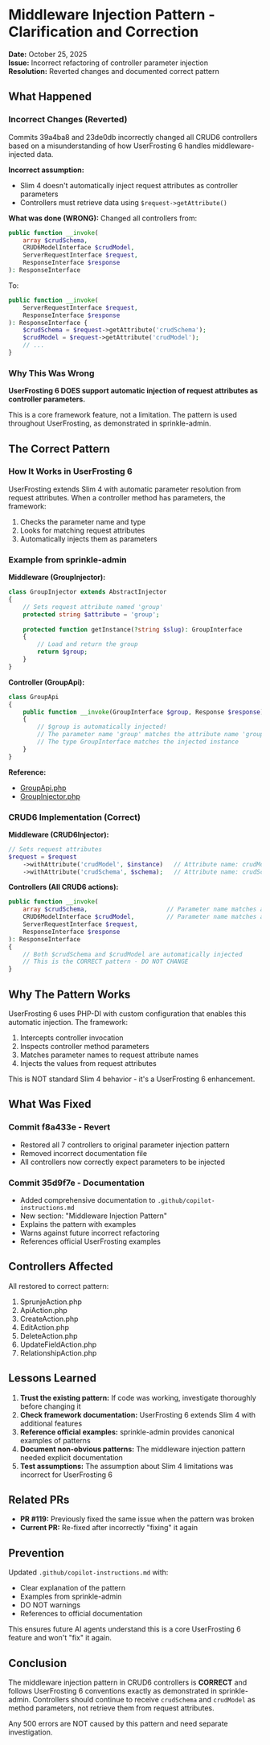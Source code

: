 # Middleware Injection Pattern - Clarification and Correction

**Date:** October 25, 2025  
**Issue:** Incorrect refactoring of controller parameter injection  
**Resolution:** Reverted changes and documented correct pattern

## What Happened

### Incorrect Changes (Reverted)
Commits 39a4ba8 and 23de0db incorrectly changed all CRUD6 controllers based on a misunderstanding of how UserFrosting 6 handles middleware-injected data.

**Incorrect assumption:** 
- Slim 4 doesn't automatically inject request attributes as controller parameters
- Controllers must retrieve data using `$request->getAttribute()`

**What was done (WRONG):**
Changed all controllers from:
```php
public function __invoke(
    array $crudSchema,
    CRUD6ModelInterface $crudModel,
    ServerRequestInterface $request,
    ResponseInterface $response
): ResponseInterface
```

To:
```php
public function __invoke(
    ServerRequestInterface $request,
    ResponseInterface $response
): ResponseInterface {
    $crudSchema = $request->getAttribute('crudSchema');
    $crudModel = $request->getAttribute('crudModel');
    // ...
}
```

### Why This Was Wrong

**UserFrosting 6 DOES support automatic injection of request attributes as controller parameters.**

This is a core framework feature, not a limitation. The pattern is used throughout UserFrosting, as demonstrated in sprinkle-admin.

## The Correct Pattern

### How It Works in UserFrosting 6

UserFrosting extends Slim 4 with automatic parameter resolution from request attributes. When a controller method has parameters, the framework:

1. Checks the parameter name and type
2. Looks for matching request attributes
3. Automatically injects them as parameters

### Example from sprinkle-admin

**Middleware (GroupInjector):**
```php
class GroupInjector extends AbstractInjector
{
    // Sets request attribute named 'group'
    protected string $attribute = 'group';
    
    protected function getInstance(?string $slug): GroupInterface
    {
        // Load and return the group
        return $group;
    }
}
```

**Controller (GroupApi):**
```php
class GroupApi
{
    public function __invoke(GroupInterface $group, Response $response): Response
    {
        // $group is automatically injected!
        // The parameter name 'group' matches the attribute name 'group'
        // The type GroupInterface matches the injected instance
    }
}
```

**Reference:**
- [GroupApi.php](https://github.com/userfrosting/sprinkle-admin/blob/6.0/app/src/Controller/Group/GroupApi.php)
- [GroupInjector.php](https://github.com/userfrosting/sprinkle-admin/blob/6.0/app/src/Middlewares/GroupInjector.php)

### CRUD6 Implementation (Correct)

**Middleware (CRUD6Injector):**
```php
// Sets request attributes
$request = $request
    ->withAttribute('crudModel', $instance)   // Attribute name: crudModel
    ->withAttribute('crudSchema', $schema);   // Attribute name: crudSchema
```

**Controllers (All CRUD6 actions):**
```php
public function __invoke(
    array $crudSchema,                      // Parameter name matches attribute 'crudSchema'
    CRUD6ModelInterface $crudModel,         // Parameter name matches attribute 'crudModel'
    ServerRequestInterface $request,
    ResponseInterface $response
): ResponseInterface
{
    // Both $crudSchema and $crudModel are automatically injected
    // This is the CORRECT pattern - DO NOT CHANGE
}
```

## Why The Pattern Works

UserFrosting 6 uses PHP-DI with custom configuration that enables this automatic injection. The framework:

1. Intercepts controller invocation
2. Inspects controller method parameters
3. Matches parameter names to request attribute names
4. Injects the values from request attributes

This is NOT standard Slim 4 behavior - it's a UserFrosting 6 enhancement.

## What Was Fixed

### Commit f8a433e - Revert
- Restored all 7 controllers to original parameter injection pattern
- Removed incorrect documentation file
- All controllers now correctly expect parameters to be injected

### Commit 35d9f7e - Documentation
- Added comprehensive documentation to `.github/copilot-instructions.md`
- New section: "Middleware Injection Pattern"
- Explains the pattern with examples
- Warns against future incorrect refactoring
- References official UserFrosting examples

## Controllers Affected

All restored to correct pattern:
1. SprunjeAction.php
2. ApiAction.php
3. CreateAction.php
4. EditAction.php
5. DeleteAction.php
6. UpdateFieldAction.php
7. RelationshipAction.php

## Lessons Learned

1. **Trust the existing pattern:** If code was working, investigate thoroughly before changing it
2. **Check framework documentation:** UserFrosting 6 extends Slim 4 with additional features
3. **Reference official examples:** sprinkle-admin provides canonical examples of patterns
4. **Document non-obvious patterns:** The middleware injection pattern needed explicit documentation
5. **Test assumptions:** The assumption about Slim 4 limitations was incorrect for UserFrosting 6

## Related PRs

- **PR #119:** Previously fixed the same issue when the pattern was broken
- **Current PR:** Re-fixed after incorrectly "fixing" it again

## Prevention

Updated `.github/copilot-instructions.md` with:
- Clear explanation of the pattern
- Examples from sprinkle-admin
- DO NOT warnings
- References to official documentation

This ensures future AI agents understand this is a core UserFrosting 6 feature and won't "fix" it again.

## Conclusion

The middleware injection pattern in CRUD6 controllers is **CORRECT** and follows UserFrosting 6 conventions exactly as demonstrated in sprinkle-admin. Controllers should continue to receive `crudSchema` and `crudModel` as method parameters, not retrieve them from request attributes.

Any 500 errors are NOT caused by this pattern and need separate investigation.
